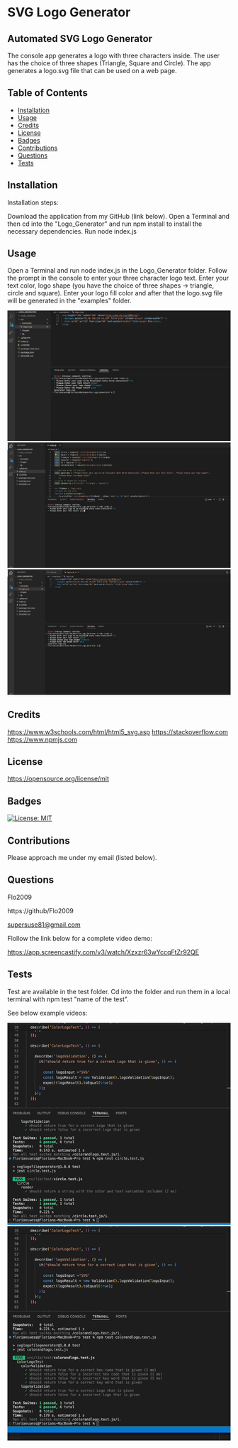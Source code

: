 
# SVG Logo Generator

## Automated SVG Logo Generator

The console app generates a logo with three characters inside.
The user has the choice of three shapes (Triangle, Square and Circle).
The app generates a logo.svg file that can be used on a web page.


## Table of Contents

- [Installation](#installation)
- [Usage](#usage)
- [Credits](#credits)
- [License](#license)
- [Badges](#badges)
- [Contributions](#contributions)
- [Questions](#questions)
- [Tests](#tests)

## Installation

Installation steps:

Download the application from my GitHub (link below).
Open a Terminal and then
cd into the "Logo_Generator" and run npm install to install the
necessary dependencies.
Run node index.js


## Usage

Open a Terminal and run node index.js in the Logo_Generator folder.
Follow the prompt in the console to enter your three character logo text.
Enter your text color, logo shape (you have the choice of three shapes -> 
triangle, circle and square).
Enter your logo fill color and after that the logo.svg file will be generated 
in the "examples" folder. 


![Start](/src/Images/logo_4.gif)
![Enter logo text etc.](/src/Images/logo_1.gif)
![Enter Shape and finish](/src/Images/logo_3.gif)

## Credits

https://www.w3schools.com/html/html5_svg.asp
https://stackoverflow.com
https://www.npmjs.com


## License

https://opensource.org/license/mit

## Badges

[![License: MIT](https://img.shields.io/badge/License-MIT-yellow.svg)](https://opensource.org/licenses/MIT)

## Contributions

Please approach me under my email (listed below).


## Questions

Flo2009

https://github/Flo2009

supersuse81@gmail.com

Flollow the link below for a complete video demo:

https://app.screencastify.com/v3/watch/Xzxzr63wYccqFtZr92QE

## Tests

Test are available in the test folder.
Cd into the folder and run them in a local terminal
with npm test "name of the test".

See below example videos:

![Test Circle](/src/Images/testCircle.gif)
![Test Color Code And Logo Input](/src/Images/testColorCodeAndLogo.gif)



